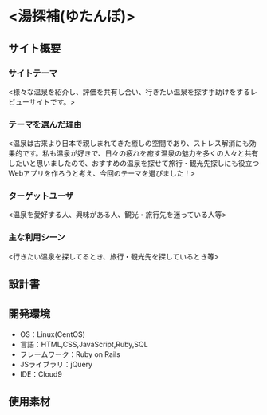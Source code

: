 # <湯探補(ゆたんぽ)>

## サイト概要
### サイトテーマ
<様々な温泉を紹介し、評価を共有し合い、行きたい温泉を探す手助けをするレビューサイトです。>

### テーマを選んだ理由
<温泉は古来より日本で親しまれてきた癒しの空間であり、ストレス解消にも効果的です。私も温泉が好きで、日々の疲れを癒す温泉の魅力を多くの人々と共有したいと思いましたので、おすすめの温泉を探せて旅行・観光先探しにも役立つWebアプリを作ろうと考え、今回のテーマを選びました！>

### ターゲットユーザ
<温泉を愛好する人、興味がある人、観光・旅行先を迷っている人等>

### 主な利用シーン
<行きたい温泉を探してるとき、旅行・観光先を探しているとき等>

## 設計書

## 開発環境
- OS：Linux(CentOS)
- 言語：HTML,CSS,JavaScript,Ruby,SQL
- フレームワーク：Ruby on Rails
- JSライブラリ：jQuery
- IDE：Cloud9

## 使用素材